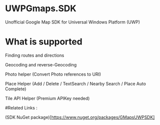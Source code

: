 # UWPGmaps.SDK

Unofficial Google Map SDK for Universal Windows Platform (UWP) 

# What is supported 
Finding routes and directions

Geocoding and reverse-Geocoding

Photo helper (Convert Photo references to URI)

Place Helper (Add / Delete / TextSearch / Nearby Search / Place Auto Complete)

Tile API Helper (Premium APIKey needed)

#Related Links : 

(SDK NuGet package)[https://www.nuget.org/packages/GMapsUWPSDK]
